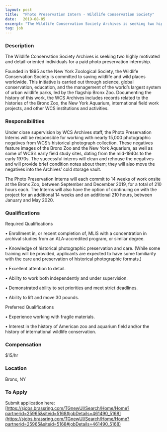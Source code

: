```yaml
---
layout: post
title:  "Photo Preservation Intern - Wildlife Conservation Society"
date:   2019-08-05
excerpt: "The Wildlife Conservation Society Archives is seeking two highly motivated and detail-oriented individuals for a paid photo preservation internship. Founded in 1895 as the New York Zoological Society, the Wildlife Conservation Society is committed to saving wildlife and wild places worldwide. This initiative is carried out through science, global conservation,..."
tag: job
---
```


### Description   

The Wildlife Conservation Society Archives is seeking two highly motivated and detail-oriented individuals for a paid photo preservation internship.

Founded in 1895 as the New York Zoological Society, the Wildlife Conservation Society is committed to saving wildlife and wild places worldwide. This initiative is carried out through science, global conservation, education, and the management of the world’s largest system of urban wildlife parks, led by the flagship Bronx Zoo. Documenting the history of this work, the WCS Archives includes records related to the histories of the Bronx Zoo, the New York Aquarium, international field work projects, and other WCS institutions and activities.





### Responsibilities   

Under close supervision by WCS Archives staff, the Photo Preservation Interns will be responsible for working with nearly 15,000 photographic negatives from WCS’s historical photograph collection. These negatives feature images of the Bronx Zoo and the New York Aquarium, as well as some of WCS’s early field study sites, dating from the mid-1940s to the early 1970s. The successful interns will clean and rehouse the negatives and will provide brief condition notes about them; they will also move the negatives into the Archives’ cold storage vault.

The Photo Preservation Interns will each commit to 14 weeks of work onsite at the Bronx Zoo, between September and December 2019, for a total of 210 hours each. The Interns will also have the option of continuing on with the project for an additional 14 weeks and an additional 210 hours, between January and May 2020.


### Qualifications   

Required Qualifications

•     Enrollment in, or recent completion of, MLIS with a concentration in archival studies from an ALA-accredited program, or similar degree.

•     Knowledge of historical photographic preservation and care. (While some training will be provided, applicants are expected to have some familiarity with the care and preservation of historical photographic formats.)

•     Excellent attention to detail.

•     Ability to work both independently and under supervision.

•     Demonstrated ability to set priorities and meet strict deadlines.

•     Ability to lift and move 30 pounds.

Preferred Qualifications

•     Experience working with fragile materials.

•     Interest in the history of American zoo and aquarium field and/or the history of international wildlife conservation.



### Compensation   

$15/hr


### Location   

Bronx, NY




### To Apply   

Submit application here: [https://sjobs.brassring.com/TGnewUI/Search/Home/Home?partnerid=25965&siteid=5168#jobDetails=461490_5168](https://sjobs.brassring.com/TGnewUI/Search/Home/Home?partnerid=25965&siteid=5168#jobDetails=461490_5168)





